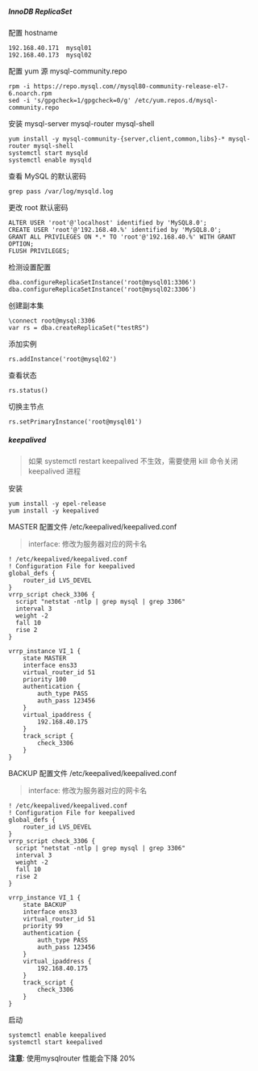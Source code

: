 ##### InnoDB ReplicaSet

配置 hostname

```
192.168.40.171	mysql01
192.168.40.173  mysql02
```

配置 yum 源 mysql-community.repo

```
rpm -i https://repo.mysql.com//mysql80-community-release-el7-6.noarch.rpm
sed -i 's/gpgcheck=1/gpgcheck=0/g' /etc/yum.repos.d/mysql-community.repo
```

安装 mysql-server mysql-router mysql-shell

```
yum install -y mysql-community-{server,client,common,libs}-* mysql-router mysql-shell
systemctl start mysqld
systemctl enable mysqld
```

查看 MySQL 的默认密码

```
grep pass /var/log/mysqld.log
```

更改 root 默认密码

```
ALTER USER 'root'@'localhost' identified by 'MySQL8.0';
CREATE USER 'root'@'192.168.40.%' identified by 'MySQL8.0';
GRANT ALL PRIVILEGES ON *.* TO 'root'@'192.168.40.%' WITH GRANT OPTION;
FLUSH PRIVILEGES;
```

检测设置配置

```
dba.configureReplicaSetInstance('root@mysql01:3306')
dba.configureReplicaSetInstance('root@mysql02:3306')
```

创建副本集

```
\connect root@mysql:3306
var rs = dba.createReplicaSet("testRS")
```

添加实例

```
rs.addInstance('root@mysql02')
```

查看状态

```
rs.status()
```

切换主节点

```
rs.setPrimaryInstance('root@mysql01')
```

##### keepalived

> 如果 systemctl restart keepalived 不生效，需要使用 kill 命令关闭 keepalived 进程 

安装

```
yum install -y epel-release
yum install -y keepalived
```

MASTER 配置文件 /etc/keepalived/keepalived.conf

> interface: 修改为服务器对应的网卡名

```
! /etc/keepalived/keepalived.conf
! Configuration File for keepalived
global_defs {
    router_id LVS_DEVEL
}
vrrp_script check_3306 {
  script "netstat -ntlp | grep mysql | grep 3306"
  interval 3
  weight -2
  fall 10
  rise 2
}

vrrp_instance VI_1 {
    state MASTER
    interface ens33
    virtual_router_id 51
    priority 100
    authentication {
        auth_type PASS
        auth_pass 123456
    }
    virtual_ipaddress {
        192.168.40.175
    }
    track_script {
        check_3306
    }
}
```

BACKUP 配置文件 /etc/keepalived/keepalived.conf

> interface: 修改为服务器对应的网卡名

```
! /etc/keepalived/keepalived.conf
! Configuration File for keepalived
global_defs {
    router_id LVS_DEVEL
}
vrrp_script check_3306 {
  script "netstat -ntlp | grep mysql | grep 3306"
  interval 3
  weight -2
  fall 10
  rise 2
}

vrrp_instance VI_1 {
    state BACKUP
    interface ens33
    virtual_router_id 51
    priority 99
    authentication {
        auth_type PASS
        auth_pass 123456
    }
    virtual_ipaddress {
        192.168.40.175
    }
    track_script {
        check_3306
    }
}
```

启动

```
systemctl enable keepalived
systemctl start keepalived
```



**注意**: 使用mysqlrouter 性能会下降 20%